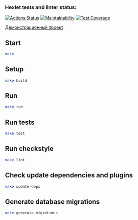 ### Hexlet tests and linter status:
[![Actions Status](https://github.com/zindzay/java-project-72/workflows/hexlet-check/badge.svg)](https://github.com/zindzay/java-project-72/actions)
[![Maintainability](https://api.codeclimate.com/v1/badges/af13c8aae5f88759a006/maintainability)](https://codeclimate.com/github/zindzay/java-project-72/maintainability)
[![Test Coverage](https://api.codeclimate.com/v1/badges/af13c8aae5f88759a006/test_coverage)](https://codeclimate.com/github/zindzay/java-project-72/test_coverage)


<a href="https://java-project-72-production-d4b1.up.railway.app/" target="_blank">Демонстрационный проект</a>

## Start

```sh
make
```

## Setup
```sh
make build
```

## Run
```sh
make run
```

## Run tests
```sh
make test
```

## Run checkstyle
```sh
make lint
```

## Check update dependencies and plugins
```sh
make update-deps
```

## Generate database migrations
```sh
make generate-migrations
```